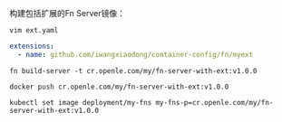 
构建包括扩展的Fn Server镜像：
    
    vim ext.yaml

```yaml
extensions:
  - name: github.com/iwangxiaodong/container-config/fn/myext
```
  
    fn build-server -t cr.openle.com/my/fn-server-with-ext:v1.0.0
    
    docker push cr.openle.com/my/fn-server-with-ext:v1.0.0
    
    kubectl set image deployment/my-fns my-fns-p=cr.openle.com/my/fn-server-with-ext:v1.0.0

